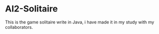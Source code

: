 # AI2-Solitaire
This is the game solitaire write in Java, i have made it  in my study with my collaborators.
